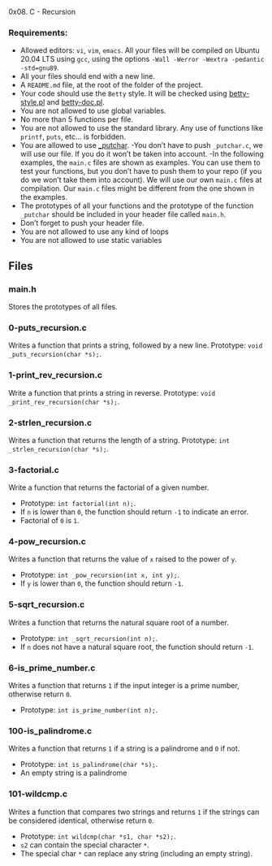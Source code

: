 0x08. C - Recursion

### Requirements:
- Allowed editors: `vi`, `vim`, `emacs`.
All your files will be compiled on Ubuntu 20.04 LTS using `gcc`, using the options `-Wall -Werror -Wextra -pedantic -std=gnu89`.
- All your files should end with a new line.
- A `README.md` file, at the root of the folder of the project.
- Your code should use the `Betty` style. It will be checked using [betty-style.pl](https://github.com/holbertonschool/Betty/blob/master/betty-style.pl) and [betty-doc.pl](https://github.com/holbertonschool/Betty/blob/master/betty-doc.pl).
- You are not allowed to use global variables.
- No more than 5 functions per file.
- You are not allowed to use the standard library. Any use of functions like `printf`, `puts`, etc… is forbidden.
- You are allowed to use [_putchar](https://github.com/holbertonschool/_putchar.c/blob/master/_putchar.c).
 -You don’t have to push `_putchar.c`, we will use our file. If you do it won’t be taken into account.
 -In the following examples, the `main.c` files are shown as examples. You can use them to test your functions, but you don’t have to push them to your repo (if you do we won’t take them into account). We will use our own `main.c` files at compilation. Our `main.c` files might be different from the one shown in the examples.
- The prototypes of all your functions and the prototype of the function `_putchar` should be included in your header file called `main.h`.
- Don’t forget to push your header file.
- You are not allowed to use any kind of loops
- You are not allowed to use static variables

## Files
### main.h
Stores the prototypes of all files.

### 0-puts_recursion.c
Writes a function that prints a string, followed by a new line.
Prototype: `void _puts_recursion(char *s);`.

### 1-print_rev_recursion.c
Write a function that prints a string in reverse.
Prototype: `void _print_rev_recursion(char *s);`.

### 2-strlen_recursion.c
Writes a function that returns the length of a string.
Prototype: `int _strlen_recursion(char *s);`.

### 3-factorial.c
Write a function that returns the factorial of a given number.
- Prototype: `int factorial(int n);`.
- If `n` is lower than `0`, the function should return `-1` to indicate an error.
- Factorial of `0` is `1`.

### 4-pow_recursion.c
Writes a function that returns the value of `x` raised to the power of `y`.
- Prototype: `int _pow_recursion(int x, int y);`.
- If `y` is lower than `0`, the function should return `-1`.

### 5-sqrt_recursion.c
Writes a function that returns the natural square root of a number.
- Prototype: `int _sqrt_recursion(int n);`.
- If `n` does not have a natural square root, the function should return `-1`.

### 6-is_prime_number.c
Writes a function that returns `1` if the input integer is a prime number, otherwise return `0`.
- Prototype: `int is_prime_number(int n);`.

### 100-is_palindrome.c
Writes a function that returns `1` if a string is a palindrome and `0` if not.
- Prototype: `int is_palindrome(char *s);`.
- An empty string is a palindrome

### 101-wildcmp.c
Writes a function that compares two strings and returns `1` if the strings can be considered identical, otherwise return `0`.
- Prototype: `int wildcmp(char *s1, char *s2);`.
- `s2` can contain the special character `*`.
- The special char `*` can replace any string (including an empty string).

